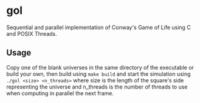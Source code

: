 # gol
Sequential and parallel implementation of Conway's Game of Life using C and POSIX Threads.

## Usage

Copy one of the blank universes in the same directory of the executable or build your own, then build using `make build` and start the simulation using `./gol <size> <n_threads>` where size is the length of the square's side representing the universe and n_threads is the number of threads to use when computing in parallel the next frame.
